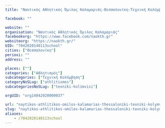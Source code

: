 ```yaml
---
title: "Ναυτικός Αθλητικός Όμιλος Καλαμαριάς-Θεσσαλονίκη-Τεχνική Κολύμβηση"

facebook: ""

website: ""
organisation: "Ναυτικός Αθλητικός Όμιλος Καλαμαριάς"
facebookorg: "https://www.facebook.com/naokth.gr"
websiteorg: "https://naokth.gr/"
UID: "7042020140113school"
cities: ["Θεσσαλονίκη"]
perioxi: ""
address: ""

places: [""]
categories: ["Αθλητισμός"]
subcategories: ["Τεχνική Κολύμβηση"]
categoryNoSLug: ["athlitismos"]
subcategoriesNoSLug: ["texniki-kolimvisi"]

orgUID: "org14042020000037"

url: "naytikos-athlitikos-omilos-kalamarias-thessaloniki-texniki-kolymvisi/thessaloniki"
slug: "naytikos-athlitikos-omilos-kalamarias-thessaloniki-texniki-kolymvisi"
aliases:
    - /7042020140113school
---
```





